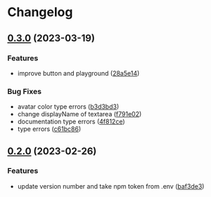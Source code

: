 # Changelog

## [0.3.0](https://github.com/creation-ui/react/compare/v0.2.0...v0.3.0) (2023-03-19)


### Features

* improve button and playground ([28a5e14](https://github.com/creation-ui/react/commit/28a5e148e905df54d8cf1450445b48293d4a384f))


### Bug Fixes

* avatar color type errors ([b3d3bd3](https://github.com/creation-ui/react/commit/b3d3bd370a061f562f9f4b98a099b7f9332cab69))
* change displayName of textarea ([f791e02](https://github.com/creation-ui/react/commit/f791e028a38d473e350afb7bf668bb278173c98b))
* documentation type errors ([4f812ce](https://github.com/creation-ui/react/commit/4f812ce3f32f1e5f6fa40891a786d7ed9d050875))
* type errors ([c61bc86](https://github.com/creation-ui/react/commit/c61bc860825cc03e46ea2ab5976ab99b6f479895))

## [0.2.0](https://github.com/creation-ui/react/compare/v0.1.20...v0.2.0) (2023-02-26)


### Features

* update version number and take npm token from .env ([baf3de3](https://github.com/creation-ui/react/commit/baf3de3175b59a969816a0d9650683fb65b62772))

